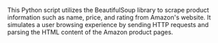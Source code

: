 This Python script utilizes the BeautifulSoup library to scrape product information such as name, price, and rating from Amazon's website. It simulates a user browsing experience by sending HTTP requests and parsing the HTML content of the Amazon product pages.
